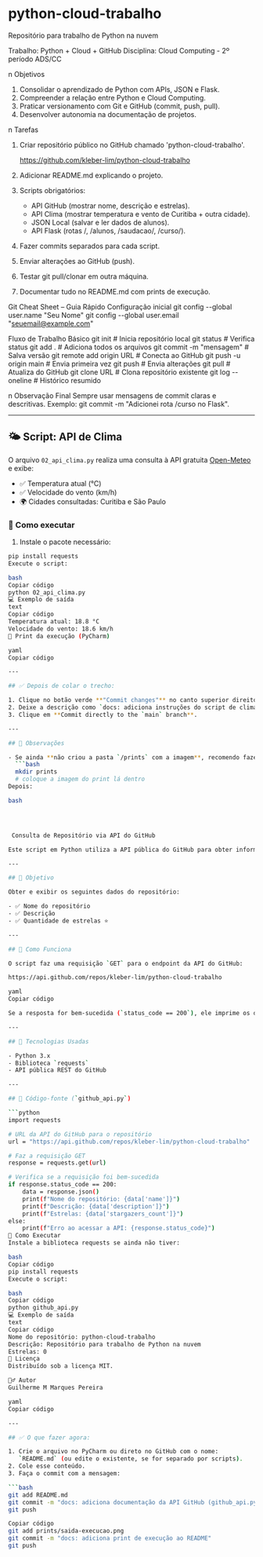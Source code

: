 # python-cloud-trabalho
Repositório para trabalho de Python na nuvem

Trabalho: Python + Cloud + GitHub
Disciplina: Cloud Computing - 2º período ADS/CC

n Objetivos
1. Consolidar o aprendizado de Python com APIs, JSON e Flask. 
2. Compreender a relação entre Python e Cloud Computing.
3. Praticar versionamento com Git e GitHub (commit, push, pull). 
4. Desenvolver autonomia na documentação de projetos.

n Tarefas
1. Criar repositório público no GitHub chamado 'python-cloud-trabalho'. 

	https://github.com/kleber-lim/python-cloud-trabalho

2. Adicionar README.md explicando o projeto.



3. Scripts obrigatórios:
   - API GitHub (mostrar nome, descrição e estrelas).
   - API Clima (mostrar temperatura e vento de Curitiba + outra cidade). 
   - JSON Local (salvar e ler dados de alunos).
   - API Flask (rotas /, /alunos, /saudacao/<nome>, /curso/<curso>).
4. Fazer commits separados para cada script.
5. Enviar alterações ao GitHub (push).
6. Testar git pull/clonar em outra máquina.
7. Documentar tudo no README.md com prints de execução.


Git Cheat Sheet – Guia Rápido
Configuração inicial
git config --global user.name "Seu Nome"
git config --global user.email "seuemail@example.com"

Fluxo de Trabalho Básico
git init                      # Inicia repositório local
git status                    # Verifica status
git add .                     # Adiciona todos os arquivos 
git commit -m "mensagem"      # Salva versão
git remote add origin URL     # Conecta ao GitHub 
git push -u origin main       # Envia primeira vez
git push                      # Envia alterações
git pull                      # Atualiza do GitHub
git clone URL                 # Clona repositório existente 
git log --oneline             # Histórico resumido

n Observação Final
Sempre usar mensagens de commit claras e descritivas. 
Exemplo: git commit -m "Adicionei rota /curso no Flask".






---

## 🌤️ Script: API de Clima

O arquivo `02_api_clima.py` realiza uma consulta à API gratuita [Open-Meteo](https://open-meteo.com/) e exibe:

- ✅ Temperatura atual (°C)
- ✅ Velocidade do vento (km/h)
- 🌍 Cidades consultadas: Curitiba e São Paulo

### 🧪 Como executar

1. Instale o pacote necessário:

```bash
pip install requests
Execute o script:

bash
Copiar código
python 02_api_clima.py
💻 Exemplo de saída
text
Copiar código
Temperatura atual: 18.8 °C
Velocidade do vento: 18.6 km/h
📸 Print da execução (PyCharm)

yaml
Copiar código

---

## ✅ Depois de colar o trecho:

1. Clique no botão verde **"Commit changes"** no canto superior direito.
2. Deixe a descrição como `docs: adiciona instruções do script de clima` (ou algo similar).
3. Clique em **Commit directly to the `main` branch**.

---

## 📎 Observações

- Se ainda **não criou a pasta `/prints` com a imagem**, recomendo fazer isso localmente no PyCharm:
  ```bash
  mkdir prints
  # coloque a imagem do print lá dentro
Depois:

bash




 Consulta de Repositório via API do GitHub

Este script em Python utiliza a API pública do GitHub para obter informações de um repositório específico.

---

## 📌 Objetivo

Obter e exibir os seguintes dados do repositório:

- ✅ Nome do repositório
- ✅ Descrição
- ✅ Quantidade de estrelas ⭐

---

## 🧪 Como Funciona

O script faz uma requisição `GET` para o endpoint da API do GitHub:

https://api.github.com/repos/kleber-lim/python-cloud-trabalho

yaml
Copiar código

Se a resposta for bem-sucedida (`status_code == 200`), ele imprime os dados desejados.

---

## 🧠 Tecnologias Usadas

- Python 3.x
- Biblioteca `requests`
- API pública REST do GitHub

---

## 📁 Código-fonte (`github_api.py`)

```python
import requests

# URL da API do GitHub para o repositório
url = "https://api.github.com/repos/kleber-lim/python-cloud-trabalho"

# Faz a requisição GET
response = requests.get(url)

# Verifica se a requisição foi bem-sucedida
if response.status_code == 200:
    data = response.json()
    print(f"Nome do repositório: {data['name']}")
    print(f"Descrição: {data['description']}")
    print(f"Estrelas: {data['stargazers_count']}")
else:
    print(f"Erro ao acessar a API: {response.status_code}")
🚀 Como Executar
Instale a biblioteca requests se ainda não tiver:

bash
Copiar código
pip install requests
Execute o script:

bash
Copiar código
python github_api.py
💻 Exemplo de saída
text
Copiar código
Nome do repositório: python-cloud-trabalho
Descrição: Repositório para trabalho de Python na nuvem
Estrelas: 0
📝 Licença
Distribuído sob a licença MIT.

🙋‍♂️ Autor
Guilherme M Marques Pereira

yaml
Copiar código

---

## ✅ O que fazer agora:

1. Crie o arquivo no PyCharm ou direto no GitHub com o nome:  
   `README.md` (ou edite o existente, se for separado por scripts).
2. Cole esse conteúdo.
3. Faça o commit com a mensagem:

```bash
git add README.md
git commit -m "docs: adiciona documentação da API GitHub (github_api.py)"
git push

Copiar código
git add prints/saida-execucao.png
git commit -m "docs: adiciona print de execução ao README"
git push

